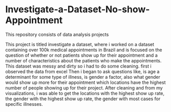 # Investigate-a-Dataset-No-show-Appointment
This repository consists of data analysis projects

This project is titled investigate a dataset, where i worked on a dataset containing over 100k medical appointments 
in Brazil and is focused on the question of whether or not patients show up for their appointment and a number of characteristics 
about the patients who make the appointments. This dataset was messy and dirty so i had to do some cleaning. first i observed the data from excel
Then i began to ask questions like, is age a determinant for some type of illness, is gender a factor, also what gender would show up more for their appointment
which locations have the highest number of people showing up for their project. After cleaning and from my visualizations, i was able to get the locations with 
the highest show up rate, the gender with the highest show up rate, the gender with most cases for specific illnesses.
